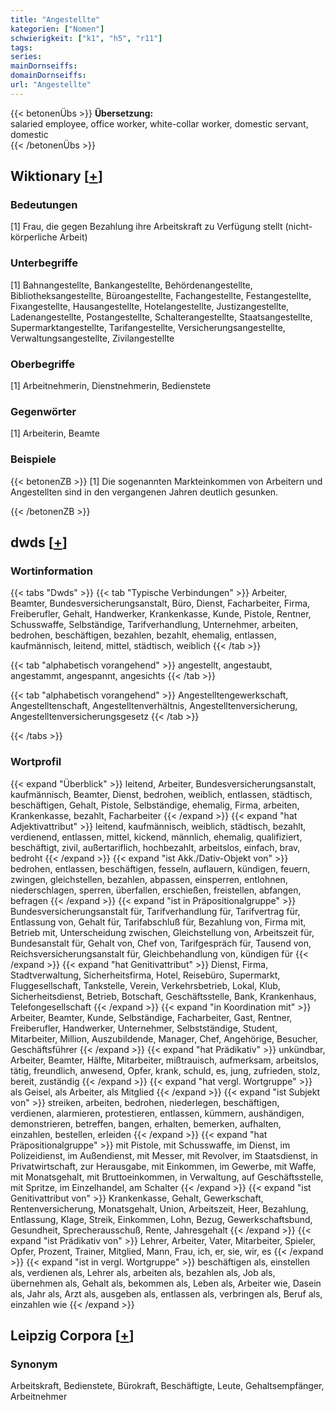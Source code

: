 ```yaml
---
title: "Angestellte"
kategorien: ["Nomen"]
schwierigkeit: ["k1", "h5", "r11"]
tags:
series:
mainDornseiffs:
domainDornseiffs:
url: "Angestellte"
---
```


{{< betonenÜbs >}}
**Übersetzung:**  
salaried employee, office worker, white-collar worker, domestic servant, domestic  
{{< /betonenÜbs >}}

## Wiktionary [[+](https://de.wiktionary.org/wiki/Angestellte)]

### Bedeutungen
[1] Frau, die gegen Bezahlung ihre Arbeitskraft zu Verfügung stellt (nicht-körperliche Arbeit)  

### Unterbegriffe
[1] Bahnangestellte, Bankangestellte, Behördenangestellte, Bibliotheksangestellte, Büroangestellte, Fachangestellte, Festangestellte, Fixangestellte, Hausangestellte, Hotelangestellte, Justizangestellte, Ladenangestellte, Postangestellte, Schalterangestellte, Staatsangestellte, Supermarktangestellte, Tarifangestellte, Versicherungsangestellte, Verwaltungsangestellte, Zivilangestellte  

### Oberbegriffe
[1] Arbeitnehmerin, Dienstnehmerin, Bedienstete  

### Gegenwörter
[1] Arbeiterin, Beamte  

### Beispiele
{{< betonenZB >}}
[1] Die sogenannten Markteinkommen von Arbeitern und Angestellten sind in den vergangenen Jahren deutlich gesunken.  

{{< /betonenZB >}}


## dwds [[+](https://www.dwds.de/wb/Angestellte)]

### Wortinformation
{{< tabs "Dwds" >}}
{{< tab "Typische Verbindungen" >}}
Arbeiter, Beamter, Bundesversicherungsanstalt, Büro, Dienst, Facharbeiter, Firma, Freiberufler, Gehalt, Handwerker, Krankenkasse, Kunde, Pistole, Rentner, Schusswaffe, Selbständige, Tarifverhandlung, Unternehmer, arbeiten, bedrohen, beschäftigen, bezahlen, bezahlt, ehemalig, entlassen, kaufmännisch, leitend, mittel, städtisch, weiblich
{{< /tab >}}

{{< tab "alphabetisch vorangehend" >}}
angestellt, angestaubt, angestammt, angespannt, angesichts
{{< /tab >}}

{{< tab "alphabetisch vorangehend" >}}
Angestelltengewerkschaft, Angestelltenschaft, Angestelltenverhältnis, Angestelltenversicherung, Angestelltenversicherungsgesetz
{{< /tab >}}

{{< /tabs >}}

### Wortprofil
{{< expand "Überblick" >}} leitend, Arbeiter, Bundesversicherungsanstalt, kaufmännisch, Beamter, Dienst, bedrohen, weiblich, entlassen, städtisch, beschäftigen, Gehalt, Pistole, Selbständige, ehemalig, Firma, arbeiten, Krankenkasse, bezahlt, Facharbeiter {{< /expand >}}
{{< expand "hat Adjektivattribut" >}} leitend, kaufmännisch, weiblich, städtisch, bezahlt, verdienend, entlassen, mittel, kickend, männlich, ehemalig, qualifiziert, beschäftigt, zivil, außertariflich, hochbezahlt, arbeitslos, einfach, brav, bedroht {{< /expand >}}
{{< expand "ist Akk./Dativ-Objekt von" >}} bedrohen, entlassen, beschäftigen, fesseln, auflauern, kündigen, feuern, zwingen, gleichstellen, bezahlen, abpassen, einsperren, entlohnen, niederschlagen, sperren, überfallen, erschießen, freistellen, abfangen, befragen {{< /expand >}}
{{< expand "ist in Präpositionalgruppe" >}} Bundesversicherungsanstalt für, Tarifverhandlung für, Tarifvertrag für, Entlassung von, Gehalt für, Tarifabschluß für, Bezahlung von, Firma mit, Betrieb mit, Unterscheidung zwischen, Gleichstellung von, Arbeitszeit für, Bundesanstalt für, Gehalt von, Chef von, Tarifgespräch für, Tausend von, Reichsversicherungsanstalt für, Gleichbehandlung von, kündigen für {{< /expand >}}
{{< expand "hat Genitivattribut" >}} Dienst, Firma, Stadtverwaltung, Sicherheitsfirma, Hotel, Reisebüro, Supermarkt, Fluggesellschaft, Tankstelle, Verein, Verkehrsbetrieb, Lokal, Klub, Sicherheitsdienst, Betrieb, Botschaft, Geschäftsstelle, Bank, Krankenhaus, Telefongesellschaft {{< /expand >}}
{{< expand "in Koordination mit" >}} Arbeiter, Beamter, Kunde, Selbständige, Facharbeiter, Gast, Rentner, Freiberufler, Handwerker, Unternehmer, Selbstständige, Student, Mitarbeiter, Million, Auszubildende, Manager, Chef, Angehörige, Besucher, Geschäftsführer {{< /expand >}}
{{< expand "hat Prädikativ" >}} unkündbar, Arbeiter, Beamter, Hälfte, Mitarbeiter, mißtrauisch, aufmerksam, arbeitslos, tätig, freundlich, anwesend, Opfer, krank, schuld, es, jung, zufrieden, stolz, bereit, zuständig {{< /expand >}}
{{< expand "hat vergl. Wortgruppe" >}} als Geisel, als Arbeiter, als Mitglied {{< /expand >}}
{{< expand "ist Subjekt von" >}} streiken, arbeiten, bedrohen, niederlegen, beschäftigen, verdienen, alarmieren, protestieren, entlassen, kümmern, aushändigen, demonstrieren, betreffen, bangen, erhalten, bemerken, aufhalten, einzahlen, bestellen, erleiden {{< /expand >}}
{{< expand "hat Präpositionalgruppe" >}} mit Pistole, mit Schusswaffe, im Dienst, im Polizeidienst, im Außendienst, mit Messer, mit Revolver, im Staatsdienst, in Privatwirtschaft, zur Herausgabe, mit Einkommen, im Gewerbe, mit Waffe, mit Monatsgehalt, mit Bruttoeinkommen, in Verwaltung, auf Geschäftsstelle, mit Spritze, im Einzelhandel, am Schalter {{< /expand >}}
{{< expand "ist Genitivattribut von" >}} Krankenkasse, Gehalt, Gewerkschaft, Rentenversicherung, Monatsgehalt, Union, Arbeitszeit, Heer, Bezahlung, Entlassung, Klage, Streik, Einkommen, Lohn, Bezug, Gewerkschaftsbund, Gesundheit, Sprecherausschuß, Rente, Jahresgehalt {{< /expand >}}
{{< expand "ist Prädikativ von" >}} Lehrer, Arbeiter, Vater, Mitarbeiter, Spieler, Opfer, Prozent, Trainer, Mitglied, Mann, Frau, ich, er, sie, wir, es {{< /expand >}}
{{< expand "ist in vergl. Wortgruppe" >}} beschäftigen als, einstellen als, verdienen als, Lehrer als, arbeiten als, bezahlen als, Job als, übernehmen als, Gehalt als, bekommen als, Leben als, Arbeiter wie, Dasein als, Jahr als, Arzt als, ausgeben als, entlassen als, verbringen als, Beruf als, einzahlen wie {{< /expand >}}

## Leipzig Corpora [[+](https://corpora.uni-leipzig.de/en/res?word=Angestellte&corpusId=deu_newscrawl-public_2018)]


### Synonym
Arbeitskraft, Bedienstete, Bürokraft, Beschäftigte, Leute, Gehaltsempfänger, Arbeitnehmer

